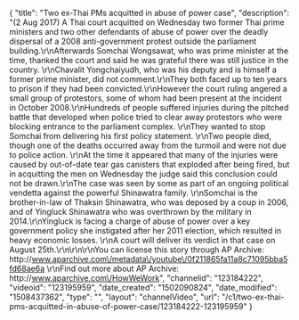 {
    "title": "Two ex-Thai PMs acquitted in abuse of power case",
    "description": "(2 Aug 2017) A Thai court acquitted on Wednesday two former Thai prime ministers and two other defendants of abuse of power over the deadly dispersal of a 2008 anti-government protest outside the parliament building.\r\nAfterwards Somchai Wongsawat, who was prime minister at the time, thanked the court and said he was grateful there was still justice in the country. \r\nChavalit Yongchaiyudh, who was his deputy and is himself a former prime minister, did not comment.\r\nThey both faced up to ten years to prison if they had been convicted.\r\nHowever the court ruling angered a small group of protestors, some of whom had been present at the incident in October 2008.\r\nHundreds of people suffered injuries during the pitched battle that developed when police tried to clear away protestors who were blocking entrance to the parliament complex. \r\nThey wanted to stop Somchai from delivering his first policy statement. \r\nTwo people died, though one of the deaths occurred away from the turmoil and were not due to police action. \r\nAt the time it appeared that many of the injuries were caused by out-of-date tear gas canisters that exploded after being fired, but in acquitting the men on Wednesday the judge said this conclusion could not be drawn.\r\nThe case was seen by some as part of an ongoing political vendetta against the powerful Shinawatra family. \r\nSomchai is the brother-in-law of Thaksin Shinawatra, who was deposed by a coup in 2006, and of Yingluck Shinawatra who was overthrown by the military in 2014.\r\nYingluck is facing a charge of abuse of power over a key government policy she instigated after her 2011 election, which resulted in heavy economic losses. \r\nA court will deliver its verdict in that case on August 25th.\r\n\r\n\r\nYou can license this story through AP Archive: http:\/\/www.aparchive.com\/metadata\/youtube\/0f211865fa11a8c71095bba5fd68ae6a \r\nFind out more about AP Archive: http:\/\/www.aparchive.com\/HowWeWork",
    "channelid": "123184222",
    "videoid": "123195959",
    "date_created": "1502090824",
    "date_modified": "1508437362",
    "type": "",
    "layout": "channelVideo",
    "url": "\/c1\/two-ex-thai-pms-acquitted-in-abuse-of-power-case\/123184222-123195959"
}